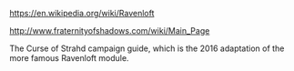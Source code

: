 https://en.wikipedia.org/wiki/Ravenloft

http://www.fraternityofshadows.com/wiki/Main_Page

The Curse of Strahd campaign guide, which is the 2016 adaptation of the more famous Ravenloft module.
